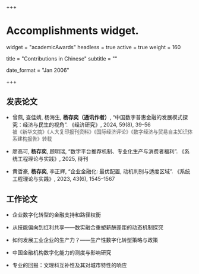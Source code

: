 +++
# Accomplishments widget.
widget = "academicAwards"
headless = true
active = true
weight = 160

title = "Contributions in Chinese"
subtitle = ""

date_format = "Jan 2006"

+++
<h2>发表论文</h2>
<ul style="padding-left: 1.2em;">
  <li><p style="margin-bottom: 1em;">曾燕, 查佳婧, 杨海生, <strong>杨存奕（通讯作者）</strong>, “中国数字普惠金融的发展模式探究：经济与民生的视角”. 《经济研究》, 2024, 59(8), 39–56<br>
  <span style="font-size: 0.95em; color: #555;">被《新华文摘》《人大复印报刊资料》《国际经济评论》《数字经济与贸易自主知识体系建构报告》转载</span></p></li>

  <li><p style="margin-bottom: 1em;">廖高可, <strong>杨存奕</strong>, 顾明瑞, “数字平台推荐机制、专业化生产与消费者福利”. 《系统工程理论与实践》, 2025, 待刊</p></li>

  <li><p style="margin-bottom: 1em;">黄哲豪, <strong>杨存奕</strong>, 李正辉, “企业金融化: 最优配置, 动机判别与适度区域”. 《系统工程理论与实践》, 2023, 43(6), 1545–1567</p></li>
</ul>

<h2>工作论文</h2>
<ul style="padding-left: 1.2em;">
  <li><p style="margin-bottom: 1em;">企业数字化转型的金融支持和路径权衡</p></li>
  
  <li><p style="margin-bottom: 1em;">从技能偏向到红利共享——数实融合重塑薪酬差距的动态机制探究</p></li>
  
  <li><p style="margin-bottom: 1em;">如何发展工业企业的生产力？——生产性数字化转型策略与政策</p></li>

  <li><p style="margin-bottom: 1em;">中国金融机构数字化能力的测度与影响研究</p></li>
  
  <li><p style="margin-bottom: 1em;">专业的回报：文理科互补性及其对城市特性的响应</p></li>

</ul>

